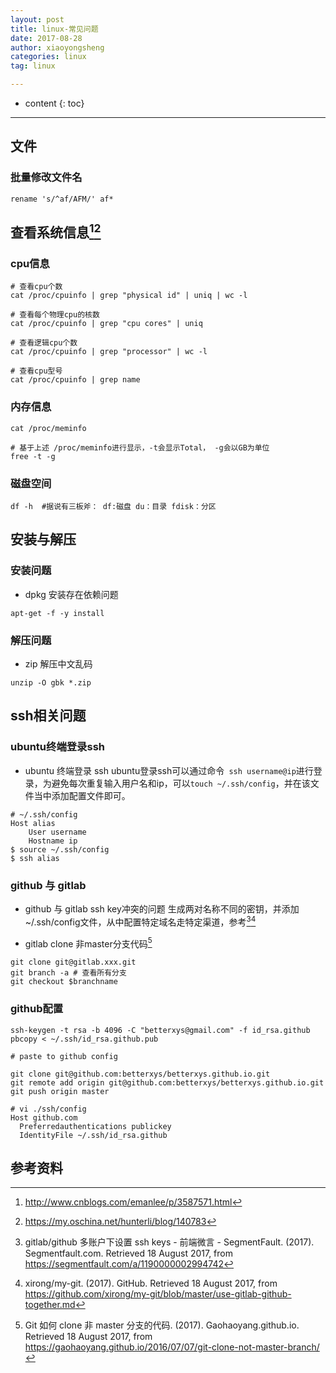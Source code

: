 ```yaml
---
layout: post
title: linux-常见问题
date: 2017-08-28
author: xiaoyongsheng
categories: linux
tag: linux

---
```


* content
{: toc}

---

## 文件

### 批量修改文件名

```
rename 's/^af/AFM/' af*
```

## 查看系统信息[^1][^2]  

### cpu信息  

```shell
# 查看cpu个数
cat /proc/cpuinfo | grep "physical id" | uniq | wc -l

# 查看每个物理cpu的核数
cat /proc/cpuinfo | grep "cpu cores" | uniq

# 查看逻辑cpu个数
cat /proc/cpuinfo | grep "processor" | wc -l

# 查看cpu型号
cat /proc/cpuinfo | grep name
```

### 内存信息

```shell
cat /proc/meminfo

# 基于上述 /proc/meminfo进行显示，-t会显示Total， -g会以GB为单位  
free -t -g
```


### 磁盘空间

```shell
df -h  #据说有三板斧： df:磁盘 du：目录 fdisk：分区
```

## 安装与解压

### 安装问题
- dpkg 安装存在依赖问题

```
apt-get -f -y install
```

### 解压问题
- zip 解压中文乱码

```
unzip -O gbk *.zip
```

## ssh相关问题

### ubuntu终端登录ssh
- ubuntu 终端登录 ssh
ubuntu登录ssh可以通过命令``` ssh username@ip```进行登录，为避免每次重复输入用户名和ip，可以```touch ~/.ssh/config```，并在该文件当中添加配置文件即可。

```shell
# ~/.ssh/config
Host alias
	User username
	Hostname ip
$ source ~/.ssh/config
$ ssh alias
```

### github 与 gitlab
- github 与 gitlab ssh key冲突的问题
生成两对名称不同的密钥，并添加~/.ssh/config文件，从中配置特定域名走特定渠道，参考[^3][^4]

- gitlab clone 非master分支代码[^5]
```shell
git clone git@gitlab.xxx.git
git branch -a # 查看所有分支
git checkout $branchname
```

### github配置


```shell
ssh-keygen -t rsa -b 4096 -C "betterxys@gmail.com" -f id_rsa.github
pbcopy < ~/.ssh/id_rsa.github.pub

# paste to github config

git clone git@github.com:betterxys/betterxys.github.io.git
git remote add origin git@github.com:betterxys/betterxys.github.io.git
git push origin master

# vi ./ssh/config
Host github.com
  Preferredauthentications publickey
  IdentityFile ~/.ssh/id_rsa.github
```


## 参考资料  

[^1]: http://www.cnblogs.com/emanlee/p/3587571.html  
[^2]: https://my.oschina.net/hunterli/blog/140783  
[^3]:  gitlab/github 多账户下设置 ssh keys - 前端微言 - SegmentFault. (2017). Segmentfault.com. Retrieved 18 August 2017, from https://segmentfault.com/a/1190000002994742
[^4]: xirong/my-git. (2017). GitHub. Retrieved 18 August 2017, from https://github.com/xirong/my-git/blob/master/use-gitlab-github-together.md
[^5]: Git 如何 clone 非 master 分支的代码. (2017). Gaohaoyang.github.io. Retrieved 18 August 2017, from https://gaohaoyang.github.io/2016/07/07/git-clone-not-master-branch/